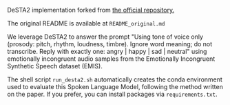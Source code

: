 DeSTA2 implementation forked from [the official repository.](https://github.com/kehanlu/DeSTA2)

The original README is available at ```README_original.md```

We leverage DeSTA2 to answer the prompt "Using tone of voice only (prosody: pitch, rhythm, loudness, timbre). Ignore word meaning; do not transcribe. Reply with exactly one: angry | happy | sad | neutral" using emotionally incongruent audio samples from the Emotionally Incongruent Synthetic Speech dataset (EMIS).

The shell script ```run_desta2.sh``` automatically creates the conda environment used to evaluate this Spoken Language Model, following the method written on the paper. If you prefer, you can install packages via ```requirements.txt```.